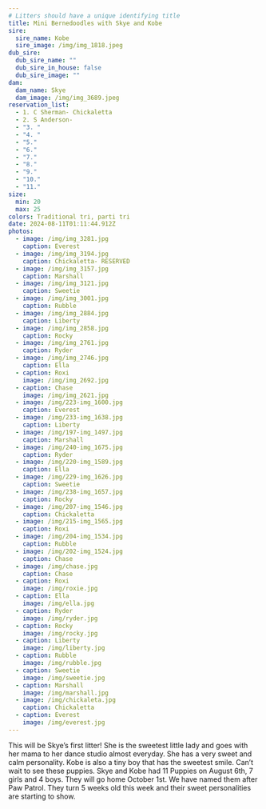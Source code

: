 ```yaml
---
# Litters should have a unique identifying title
title: Mini Bernedoodles with Skye and Kobe
sire:
  sire_name: Kobe
  sire_image: /img/img_1818.jpeg
dub_sire:
  dub_sire_name: ""
  dub_sire_in_house: false
  dub_sire_image: ""
dam:
  dam_name: Skye
  dam_image: /img/img_3689.jpeg
reservation_list:
  - 1. C Sherman- Chickaletta
  - 2. S Anderson-
  - "3. "
  - "4. "
  - "5."
  - "6."
  - "7."
  - "8."
  - "9."
  - "10."
  - "11."
size:
  min: 20
  max: 25
colors: Traditional tri, parti tri
date: 2024-08-11T01:11:44.912Z
photos:
  - image: /img/img_3281.jpg
    caption: Everest
  - image: /img/img_3194.jpg
    caption: Chickaletta- RESERVED
  - image: /img/img_3157.jpg
    caption: Marshall
  - image: /img/img_3121.jpg
    caption: Sweetie
  - image: /img/img_3001.jpg
    caption: Rubble
  - image: /img/img_2884.jpg
    caption: Liberty
  - image: /img/img_2858.jpg
    caption: Rocky
  - image: /img/img_2761.jpg
    caption: Ryder
  - image: /img/img_2746.jpg
    caption: Ella
  - caption: Roxi
    image: /img/img_2692.jpg
  - caption: Chase
    image: /img/img_2621.jpg
  - image: /img/223-img_1600.jpg
    caption: Everest
  - image: /img/233-img_1638.jpg
    caption: Liberty
  - image: /img/197-img_1497.jpg
    caption: Marshall
  - image: /img/240-img_1675.jpg
    caption: Ryder
  - image: /img/220-img_1589.jpg
    caption: Ella
  - image: /img/229-img_1626.jpg
    caption: Sweetie
  - image: /img/238-img_1657.jpg
    caption: Rocky
  - image: /img/207-img_1546.jpg
    caption: Chickaletta
  - image: /img/215-img_1565.jpg
    caption: Roxi
  - image: /img/204-img_1534.jpg
    caption: Rubble
  - image: /img/202-img_1524.jpg
    caption: Chase
  - image: /img/chase.jpg
    caption: Chase
  - caption: Roxi
    image: /img/roxie.jpg
  - caption: Ella
    image: /img/ella.jpg
  - caption: Ryder
    image: /img/ryder.jpg
  - caption: Rocky
    image: /img/rocky.jpg
  - caption: Liberty
    image: /img/liberty.jpg
  - caption: Rubble
    image: /img/rubble.jpg
  - caption: Sweetie
    image: /img/sweetie.jpg
  - caption: Marshall
    image: /img/marshall.jpg
  - image: /img/chickaleta.jpg
    caption: Chickaletta
  - caption: Everest
    image: /img/everest.jpg
---
```

This will be Skye’s first litter! She is the sweetest little lady and goes with her mama to her dance studio almost everyday. She has a very sweet and calm personality. Kobe is also a tiny boy that has the sweetest smile. Can’t wait to see these puppies. Skye and Kobe had 11 Puppies on August 6th, 7 girls and 4 boys. They will go home October 1st. We have named them after Paw Patrol. They turn 5 weeks old this week and their sweet personalities are starting to show.